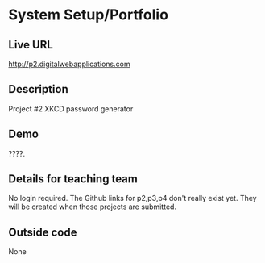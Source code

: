 # System Setup/Portfolio

## Live URL
<http://p2.digitalwebapplications.com>

## Description
Project #2 XKCD password generator

## Demo
????.

## Details for teaching team
No login required.
The Github links for p2,p3,p4 don't really exist yet. They will be created when those projects are submitted.

## Outside code
None
